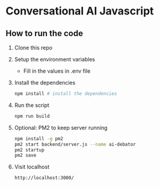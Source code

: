 # Conversational AI Javascript

## How to run the code

1. Clone this repo
2. Setup the environment variables
   - Fill in the values in .env file
3. Install the dependencies

   ```bash
   npm install # install the dependencies
   ```

4. Run the script

   ```bash
   npm run build
   ```

5. Optional: PM2 to keep server running
   
   ```bash
   npm install -g pm2
   pm2 start backend/server.js --name ai-debator
   pm2 startup
   pm2 save
   ```

6. Visit localhost

   ```html
   http://localhost:3000/
   ```
